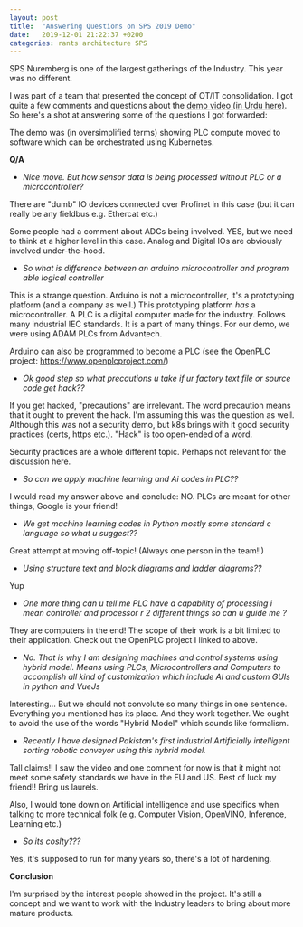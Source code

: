 ```yaml
---
layout: post
title:  "Answering Questions on SPS 2019 Demo"
date:   2019-12-01 21:22:37 +0200
categories: rants architecture SPS
---
```


SPS Nuremberg is one of the largest gatherings of the Industry. This year was no different.

I was part of a team that presented the concept of OT/IT consolidation. I got quite a few comments and questions about the [demo video (in Urdu here)](https://www.facebook.com/ziakhan/videos/10156612828352623/). So here's a shot at answering some of the questions I got forwarded:

The demo was (in oversimplified terms) showing PLC compute moved to software which can be orchestrated using Kubernetes.

**Q/A**

- _Nice move.  But how sensor data is being processed without PLC or a microcontroller?_

There are "dumb" IO devices connected over Profinet in this case (but it can really be any fieldbus e.g. Ethercat etc.)

Some people had a comment about ADCs being involved. YES, but we need to think at a higher level in this case. Analog and Digital IOs are obviously involved under-the-hood.


- _So what is difference between an arduino microcontroller and program able logical controller_

This is a strange question. Arduino is not a microcontroller, it's a prototyping platform (and a company as well.) This prototyping platform _has_ a microcontroller. A PLC is a digital computer made for the industry. Follows many industrial IEC standards. It is a part of many things. For our demo, we were using ADAM PLCs from Advantech.

Arduino can also be programmed to become a PLC (see the OpenPLC project: https://www.openplcproject.com/)

- _Ok good step so what precautions u take if ur factory text file or source code get hack??_

If you get hacked, "precautions" are irrelevant. The word precaution means that it ought to prevent the hack. I'm assuming this was the question as well. Although this was not a security demo, but k8s brings with it good security practices (certs, https etc.). "Hack" is too open-ended of a word.

Security practices are a whole different topic. Perhaps not relevant for the discussion here.

- _So can we apply machine learning and Ai codes in PLC??_

I would read my answer above and conclude: NO. PLCs are meant for other things, Google is your friend!

- _We get machine learning codes in Python mostly some standard c language so what u suggest??_

Great attempt at moving off-topic! (Always one person in the team!!)

- _Using structure text and block diagrams and ladder diagrams??_

Yup

- _One more thing can u tell me PLC have a capability of processing i mean controller and processor r 2 different things so can u guide me ?_

They are computers in the end! The scope of their work is a bit limited to their application. Check out the OpenPLC project I linked to above.

- _No. That is why I am designing machines and control systems using hybrid model. Means using PLCs, Microcontrollers and Computers to accomplish all kind of customization which include AI and custom GUIs in python and VueJs_

Interesting... But we should not convolute so many things in one sentence. Everything you mentioned has its place. And they work together. We ought to avoid the use of the words "Hybrid Model" which sounds like formalism.

- _Recently I have designed Pakistan's first industrial Artificially intelligent sorting robotic conveyor using this hybrid model._

Tall claims!! I saw the video and one comment for now is that it might not meet some safety standards we have in the EU and US. Best of luck my friend!! Bring us laurels.

Also, I would tone down on Artificial intelligence and use specifics when talking to more technical folk (e.g. Computer Vision, OpenVINO, Inference, Learning etc.)

- _So its coslty???_

Yes, it's supposed to run for many years so, there's a lot of hardening.


**Conclusion**

I'm surprised by the interest people showed in the project. It's still a concept and we want to work with the Industry leaders to bring about more mature products.